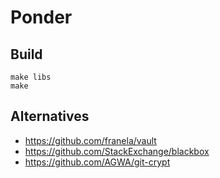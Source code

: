 # Ponder

## Build

	make libs
	make

## Alternatives

* https://github.com/franela/vault
* https://github.com/StackExchange/blackbox
* https://github.com/AGWA/git-crypt
